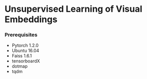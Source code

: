 # Unsupervised Learning of Visual Embeddings

### Prerequisites

* Pytorch 1.2.0
* Ubuntu 16.04
* Faiss 1.6.1
* tensorboardX
* dotmap
* tqdm
